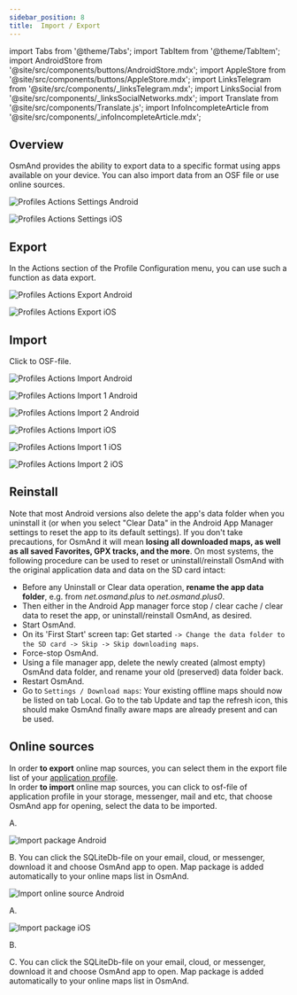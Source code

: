 ```yaml
---
sidebar_position: 8
title:  Import / Export
---
```

import Tabs from '@theme/Tabs';
import TabItem from '@theme/TabItem';
import AndroidStore from '@site/src/components/buttons/AndroidStore.mdx';
import AppleStore from '@site/src/components/buttons/AppleStore.mdx';
import LinksTelegram from '@site/src/components/_linksTelegram.mdx';
import LinksSocial from '@site/src/components/_linksSocialNetworks.mdx';
import Translate from '@site/src/components/Translate.js';
import InfoIncompleteArticle from '@site/src/components/_infoIncompleteArticle.mdx';

<InfoIncompleteArticle/>

## Overview

OsmAnd provides the ability to export data to a specific format using apps available on your device. You can also import data from an OSF file or use online sources.  

<Tabs groupId="operating-systems">

<TabItem value="android" label="Android">

*<Translate android="true" ids="shared_string_menu,configure_profile,shared_string_actions"/>*  

![Profiles Actions Settings Android](@site/static/img/personal/profiles/profile_actions_settings_android.png)

</TabItem>

<TabItem value="ios" label="iOS"> 

*<Translate ios="true" ids="menu,sett_settings,app_profiles,actions"/>*     

![Profiles Actions Settings iOS](@site/static/img/personal/profiles/profile_actions_settings_ios.png) 

</TabItem>

</Tabs> 


## Export

In the Actions section of the Profile Configuration menu, you can use such a function as data export.

<Tabs groupId="operating-systems">

<TabItem value="android" label="Android">

*<Translate android="true" ids="shared_string_menu,configure_profile,shared_string_actions,export_profile"/>*  

![Profiles Actions Export Android](@site/static/img/personal/profiles/profile_actions_export_android.png) 

</TabItem>

<TabItem value="ios" label="iOS"> 

*<Translate ios="true" ids="menu,sett_settings,app_profiles,actions,export_profile"/>*     

![Profiles Actions Export iOS](@site/static/img/personal/profiles/profile_actions_export_ios.png)

</TabItem>

</Tabs> 


## Import

Click to OSF-file.

<Tabs groupId="operating-systems">

<TabItem value="android" label="Android">

*<Translate android="true" ids="shared_string_menu,configure_profile"/>*  

![Profiles Actions Import Android](@site/static/img/personal/profiles/profile_actions_import_android.png)  

![Profiles Actions Import 1 Android](@site/static/img/personal/profiles/profile_actions_import_1_android.png)  

![Profiles Actions Import 2 Android](@site/static/img/personal/profiles/profile_actions_import_2_android.png)   

</TabItem>

<TabItem value="ios" label="iOS"> 

*<Translate ios="true" ids="menu,sett_settings,app_profiles"/>*     

![Profiles Actions Import iOS](@site/static/img/personal/profiles/profile_actions_import_ios.png)  

![Profiles Actions Import 1 iOS](@site/static/img/personal/profiles/profile_actions_import_1_ios.png)   

![Profiles Actions Import 2 iOS](@site/static/img/personal/profiles/profile_actions_import_2_ios.png)  

</TabItem>

</Tabs> 


## Reinstall 

Note that most Android versions also delete the app's data folder when you uninstall it (or when you select "Clear Data" in the Android App Manager settings to reset the app to its default settings). If you don't take precautions, for OsmAnd it will mean **losing all downloaded maps, as well as all saved Favorites, GPX tracks, and the more**. On most systems, the following procedure can be used to reset or uninstall/reinstall OsmAnd with the original application data and data on the SD card intact:

-  Before any Uninstall or Clear data operation, **rename the app data folder**, e.g. from *net.osmand.plus* to *net.osmand.plus0*.
-  Then either in the Android App manager force stop / clear cache / clear data to reset the app, or uninstall/reinstall OsmAnd, as desired.
-  Start OsmAnd.
-  On its 'First Start' screen tap: Get started ``-> Change the data folder to the SD card -> Skip -> Skip downloading maps``.
-  Force-stop OsmAnd.
-  Using a file manager app, delete the newly created (almost empty) OsmAnd data folder, and rename your old (preserved) data folder back.
-  Restart OsmAnd.
-  Go to `Settings / Download maps`: Your existing offline maps should now be listed on tab Local. Go to the tab Update and tap the refresh icon, this should make OsmAnd finally aware maps are already present and can be used.


## Online sources

In order **to export** online map sources, you can select them in the export file list of your [application profile](../personal/profiles.md).  
In order **to import** online map sources, you can click to osf-file of application profile in your storage, messenger, mail and etc, that choose OsmAnd app for opening, select the data to be imported.  

<Tabs groupId="operating-systems">

<TabItem value="android" label="Android">

*<Translate android="true" ids="shared_string_menu,configure_profile,shared_string_actions,export_profile,select_data_to_export,shared_string_resources,quick_action_map_source_title"/>*    

A. <Translate android="true" ids="shared_string_import,select_data_to_import,quick_action_map_source_title,shared_string_import_complete,shared_string_continue,shared_string_close"/>  

![Import package Android](@site/static/img/plugins/online-maps/import-package-android.png)  

B. You can click the SQLiteDb-file on your email, cloud, or messenger, download it and choose OsmAnd app to open. Map package is added automatically to your online maps list in OsmAnd.  

![Import online source Android](@site/static/img/plugins/online-maps/import-online-source-android.png)

</TabItem>

<TabItem value="ios" label="iOS"> 

*<Translate ios="true" ids="menu,sett_settings,app_profiles,actions,export_profile"/>*  

A. <Translate ios="true" ids="shared_string_import,quick_action_map_source_title,shared_string_continue,shared_string_import_complete,gpx_finish"/>  

![Import package iOS](@site/static/img/plugins/online-maps/import-package-ios.png)  

B. <Translate ios="true" ids="menu,map_settings_map,map_settings_overunder,import_from_docs"/>  

C. You can click the SQLiteDb-file on your email, cloud, or messenger, download it and choose OsmAnd app to open. Map package is added automatically to your online maps list in OsmAnd.  

</TabItem>

</Tabs> 
